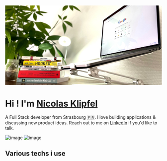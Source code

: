 ![Cover](https://github.com/Klipfel-Nicolas/Klipfel-Nicolas/blob/main/img/autodidact.jpeg)

# **Hi ! I'm** [Nicolas Klipfel](https://nicolas-klipfel.fr/)

A Full Stack developer from Strasbourg 🇫🇷. I love building applications & discussing new product ideas. Reach out to me on [LinkedIn](https://www.linkedin.com/in/nicolas-klipfel/) if you'd like to talk.

![image](https://img.shields.io/badge/LinkedIn-0077B5?link=https://www.linkedin.com/in/nicolas-klipfel/?style=for-the-badge&logo=f-droid&logoColor=white)
![image](https://img.shields.io/badge/Get%20In%20Touch-LinkedIn-0077B5?link=https://www.linkedin.com/in/nicolas-klipfel/?style=for-the-badge&logo=linkedin&logoColor=0077B5)
	
## Various techs i use



